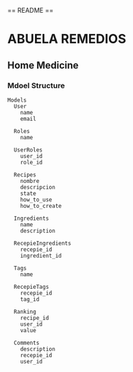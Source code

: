 == README ==

# ABUELA REMEDIOS

## Home Medicine

### Mdoel Structure

```
Models
  User
    name
    email

  Roles
    name

  UserRoles
    user_id
    role_id

  Recipes
    nombre
    descripcion
    state
    how_to_use
    how_to_create

  Ingredients
    name
    description

  RecepieIngredients
    recepie_id
    ingredient_id

  Tags
    name

  RecepieTags
    recepie_id
    tag_id

  Ranking
    recipe_id
    user_id
    value

  Comments
    description
    recepie_id
    user_id
```
